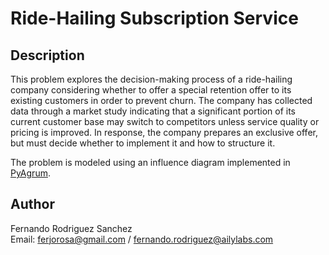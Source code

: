 # Ride-Hailing Subscription Service

## Description
This problem explores the decision-making process of a ride-hailing company considering whether to offer a special retention offer to its existing customers in order to prevent churn. The company has collected data through a market study indicating that a significant portion of its current customer base may switch to competitors unless service quality or pricing is improved. In response, the company prepares an exclusive offer, but must decide whether to implement it and how to structure it. 

The problem is modeled using an influence diagram implemented in [PyAgrum](https://pyagrum.readthedocs.io/).

## Author
Fernando Rodriguez Sanchez  
Email: <ferjorosa@gmail.com> / <fernando.rodriguez@ailylabs.com>